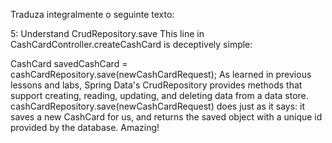 Traduza integralmente o seguinte texto:

5: Understand CrudRepository.save
This line in CashCardController.createCashCard is deceptively simple:

CashCard savedCashCard = cashCardRepository.save(newCashCardRequest);
As learned in previous lessons and labs, Spring Data's CrudRepository provides methods that support creating, reading, updating, and deleting data from a data store. cashCardRepository.save(newCashCardRequest) does just as it says: it saves a new CashCard for us, and returns the saved object with a unique id provided by the database. Amazing!